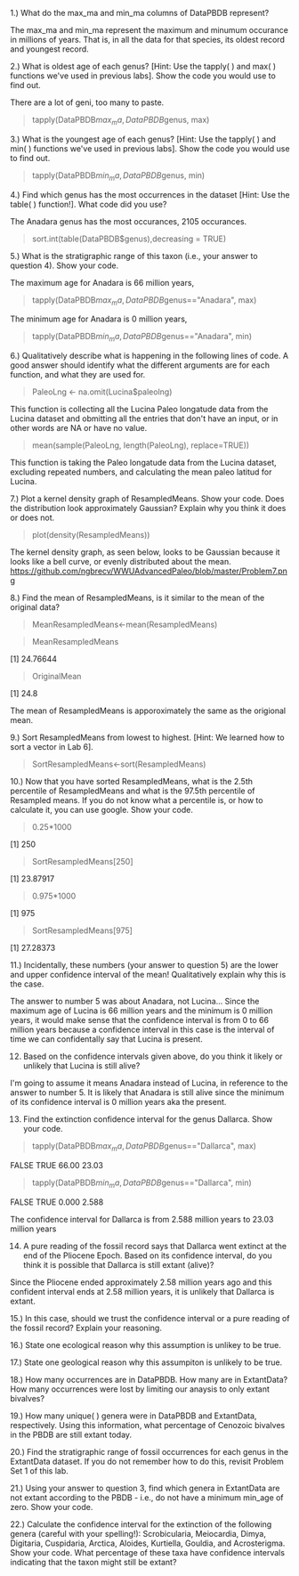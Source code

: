 1.) What do the max_ma and min_ma columns of DataPBDB represent? 

The max_ma and min_ma represent the maximum and minumum occurance in millions of years. That is, in all the data for that species, its oldest record and youngest record.

2.) What is oldest age of each genus? [Hint: Use the tapply( ) and max( ) functions we've used in previous labs]. Show the code you would use to find out.

There are a lot of geni, too many to paste.
> tapply(DataPBDB$max_ma, DataPBDB$genus, max)

3.) What is the youngest age of each genus? [Hint: Use the tapply( ) and min( ) functions we've used in previous labs]. Show the code you would use to find out.

> tapply(DataPBDB$min_ma, DataPBDB$genus, min)

4.) Find which genus has the most occurrences in the dataset [Hint: Use the table( ) function!]. What code did you use?

The Anadara genus has the most occurances, 2105 occurances.

> sort.int(table(DataPBDB$genus),decreasing = TRUE)

5.) What is the stratigraphic range of this taxon (i.e., your answer to question 4). Show your code.

The maximum age for Anadara is 66 million years,
> tapply(DataPBDB$max_ma, DataPBDB$genus=="Anadara", max)

The minimum age for Anadara is 0 million years,
> tapply(DataPBDB$min_ma, DataPBDB$genus=="Anadara", min)

6.) Qualitatively describe what is happening in the following lines of code. A good answer should identify what the different arguments are for each function, and what they are used for.

> PaleoLng <- na.omit(Lucina$paleolng)

This function is collecting all the Lucina Paleo longatude data from the Lucina dataset and obmitting all the entries that don't have an input, or in other words are NA or have no value.

> mean(sample(PaleoLng, length(PaleoLng), replace=TRUE))

This function is taking the Paleo longatude data from the Lucina dataset, excluding repeated numbers, and calculating the mean paleo latitud for Lucina.

7.) Plot a kernel density graph of ResampledMeans. Show your code. Does the distribution look approximately Gaussian? Explain why you think it does or does not.

> plot(density(ResampledMeans))

The kernel density graph, as seen below, looks to be Gaussian because it looks like a bell curve, or evenly distributed about the mean.
https://github.com/ngbrecv/WWUAdvancedPaleo/blob/master/Problem7.png

8.) Find the mean of ResampledMeans, is it similar to the mean of the original data?

> MeanResampledMeans<-mean(ResampledMeans)

> MeanResampledMeans

[1] 24.76644

> OriginalMean

[1] 24.8

The mean of ResampledMeans is apporoximately the same as the origional mean.

9.) Sort ResampledMeans from lowest to highest. [Hint: We learned how to sort a vector in Lab 6].

> SortResampledMeans<-sort(ResampledMeans)

10.) Now that you have sorted ResampledMeans, what is the 2.5th percentile of ResampledMeans and what is the 97.5th percentile of Resampled means. If you do not know what a percentile is, or how to calculate it, you can use google. Show your code.

> 0.25*1000

[1] 250

> SortResampledMeans[250]

[1] 23.87917

> 0.975*1000

[1] 975

> SortResampledMeans[975]

[1] 27.28373

11.) Incidentally, these numbers (your answer to question 5) are the lower and upper confidence interval of the mean! Qualitatively explain why this is the case.

The answer to number 5 was about Anadara, not Lucina...
Since the maximum age of Lucina is 66 million years and the minimum is 0 million years, it would make sense that the confidence interval is from 0 to 66 million years because a confidence interval in this case is the interval of time we can confidentally say that Lucina is present.

12. Based on the confidence intervals given above, do you think it likely or unlikely that Lucina is still alive?

I'm going to assume it means Anadara instead of Lucina, in reference to the answer to number 5.
It is likely that Anadara is still alive since the minimum of its confidence interval is 0 million years aka the present.

13. Find the extinction confidence interval for the genus Dallarca. Show your code.

> tapply(DataPBDB$max_ma, DataPBDB$genus=="Dallarca", max)

FALSE  TRUE 
66.00 23.03 

> tapply(DataPBDB$min_ma, DataPBDB$genus=="Dallarca", min)

FALSE  TRUE 
0.000 2.588 

The confidence interval for Dallarca is from 2.588 million years to 23.03 million years

14. A pure reading of the fossil record says that Dallarca went extinct at the end of the Pliocene Epoch. Based on its confidence interval, do you think it is possible that Dallarca is still extant (alive)?

Since the Pliocene ended approximately 2.58 million years ago and this confident interval ends at 2.58 million years, it is unlikely that Dallarca is extant.

15.) In this case, should we trust the confidence interval or a pure reading of the fossil record? Explain your reasoning.



16.) State one ecological reason why this assumption is unlikey to be true.



17.) State one geological reason why this assumpiton is unlikely to be true.



18.) How many occurrences are in DataPBDB. How many are in ExtantData? How many occurrences were lost by limiting our anaysis to only extant bivalves?



19.) How many unique( ) genera were in DataPBDB and ExtantData, respectively. Using this information, what percentage of Cenozoic bivalves in the PBDB are still extant today.



20.) Find the stratigraphic range of fossil occurrences for each genus in the ExtantData dataset. If you do not remember how to do this, revisit Problem Set 1 of this lab.



21.) Using your answer to question 3, find which genera in ExtantData are not extant according to the PBDB - i.e., do not have a minimum min_age of zero. Show your code.



22.) Calculate the confidence interval for the extinction of the following genera (careful with your spelling!): Scrobicularia, Meiocardia, Dimya, Digitaria, Cuspidaria, Arctica, Aloides, Kurtiella, Gouldia, and Acrosterigma. Show your code. What percentage of these taxa have confidence intervals indicating that the taxon might still be extant?

